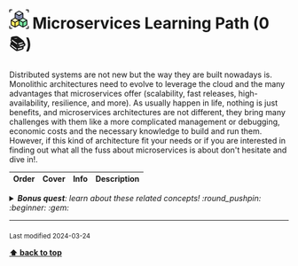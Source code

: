 [//]: # (Auto generated file from templates)

# <img height="35" src="/assets/learning-paths/icons/microservices.png" alt="microservices" title="Microservices"/> Microservices Learning Path (0 :books:)

Distributed systems are not new but the way they are built nowadays is. Monolithic architectures need to evolve to leverage the cloud and the many advantages that microservices offer (scalability, fast releases, high-availability, resilience, and more). As usually happen in life, nothing is just benefits, and microservices architectures are not different, they bring many challenges with them like a more complicated management or debugging, economic costs and the necessary knowledge to build and run them. However, if this kind of architecture fit your needs or if you are interested in finding out what all the fuss about microservices is about don't hesitate and dive in!.

| Order | Cover | Info | Description |
| :---: | :---: | :--- | :--- |

<details><summary><i><b>Bonus quest</b>: learn about these related concepts! :round_pushpin: :beginner: :gem: </i></summary>
<p>

<sub>[#distributed-systems]() [#architecture]() [#scalability]() [#resilience]() [#observability]() [#kubernetes]() [#lambda]() [#faas]()</sub>

</p>
</details>

---
<sub>Last modified 2024-03-24</sub>

[**⬆ back to top**](#microservices-learning-path)
